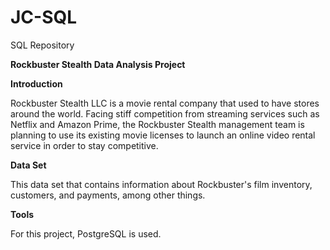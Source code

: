 # JC-SQL
SQL Repository

**Rockbuster Stealth Data Analysis Project**

**Introduction**

Rockbuster Stealth LLC is a movie rental company that used to have stores around the world. Facing stiff competition from streaming services such as Netflix and Amazon Prime, the Rockbuster Stealth management team is planning to use its existing movie licenses to launch an online video rental service in order to stay competitive.

**Data Set**

This data set that contains information about Rockbuster's film inventory, customers, and payments, among other things.

**Tools**

For this project, PostgreSQL is used.
